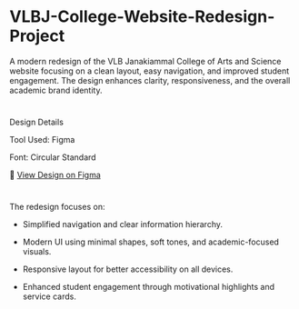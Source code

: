 # VLBJ-College-Website-Redesign-Project

A modern redesign of the VLB Janakiammal College of Arts and Science website focusing on a clean layout, easy navigation, and improved student engagement. The design enhances clarity, responsiveness, and the overall academic brand identity.

#
 Design Details

Tool Used: Figma

Font: Circular Standard

🔗 [View Design on Figma](https://www.figma.com/design/jSMNktLSitWfgPQLnzgyrq/Jayan_UI_UX-1-?node-id=64-34&t=iOhnn9fRR0EL3QtL-1)

#
The redesign focuses on:

* Simplified navigation and clear information hierarchy.

* Modern UI using minimal shapes, soft tones, and academic-focused visuals.

* Responsive layout for better accessibility on all devices.

* Enhanced student engagement through motivational highlights and service cards.

